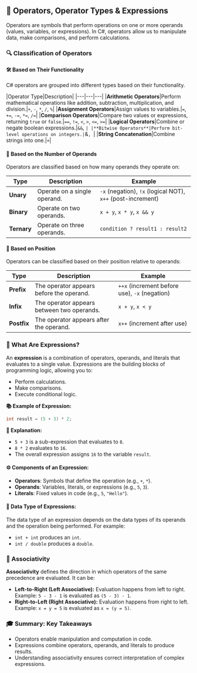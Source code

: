 ## 🔣 Operators, Operator Types & Expressions

Operators are symbols that perform operations on one or more operands (values, variables, or expressions). In C#, operators allow us to manipulate data, make comparisons, and perform calculations.

### 🔍 Classification of Operators

#### 🛠️ Based on Their Functionality

C# operators are grouped into different types based on their functionality.

|Operator Type|Description|
|---|---|---|
|**Arithmetic Operators**|Perform mathematical operations like addition, subtraction, multiplication, and division.|`+`, `-`, `*`, `/`, `%`|
|**Assignment Operators**|Assign values to variables.|`=`, `+=`, `-=`, `*=`, `/=`|
|**Comparison Operators**|Compare two values or expressions, returning `true` or `false`.|`==`, `!=`, `<`, `>`, `<=`, `>=`|
|**Logical Operators**|Combine or negate boolean expressions.|`&&`, `|
|**Bitwise Operators**|Perform bit-level operations on integers.|`&`, `|
|**String Concatenation**|Combine strings into one.|`+`|

#### 🔢 Based on the Number of Operands

Operators are classified based on how many operands they operate on:

|Type|Description|Example|
|---|---|---|
|**Unary**|Operate on a single operand.|`-x` (negation), `!x` (logical NOT), `x++` (post-increment)|
|**Binary**|Operate on two operands.|`x + y`, `x * y`, `x && y`|
|**Ternary**|Operate on three operands.|`condition ? result1 : result2`|

#### 📌 Based on Position

Operators can be classified based on their position relative to operands:

|Type|Description|Example|
|---|---|---|
|**Prefix**|The operator appears before the operand.|`++x` (increment before use), `-x` (negation)|
|**Infix**|The operator appears between two operands.|`x + y`, `x < y`|
|**Postfix**|The operator appears after the operand.|`x++` (increment after use)|

### 🧮 What Are Expressions?

An **expression** is a combination of operators, operands, and literals that evaluates to a single value. Expressions are the building blocks of programming logic, allowing you to:

- Perform calculations.
- Make comparisons.
- Execute conditional logic.

**📚 Example of Expression:**

```csharp
int result = (5 + 3) * 2;
```

**📖 Explanation:**

- `5 + 3` is a sub-expression that evaluates to `8`.
- `8 * 2` evaluates to `16`.
- The overall expression assigns `16` to the variable `result`.

#### ⚙ Components of an Expression:

- **Operators**: Symbols that define the operation (e.g., `+`, `*`).
- **Operands**: Variables, literals, or expressions (e.g., `5`, `3`).
- **Literals**: Fixed values in code (e.g., `5`, `"Hello"`).

#### 🔢 Data Type of Expressions:

The data type of an expression depends on the data types of its operands and the operation being performed. For example:

- `int + int` produces an `int`.
- `int / double` produces a `double`.

### 🔄 Associativity

**Associativity** defines the direction in which operators of the same precedence are evaluated. It can be:

- **Left-to-Right (Left Associative):** Evaluation happens from left to right.  
    Example: `5 - 3 - 1` is evaluated as `(5 - 3) - 1`.
- **Right-to-Left (Right Associative):** Evaluation happens from right to left.  
    Example: `x = y = 5` is evaluated as `x = (y = 5)`.

### 🎓 Summary: Key Takeaways

- Operators enable manipulation and computation in code.
- Expressions combine operators, operands, and literals to produce results.
- Understanding associativity ensures correct interpretation of complex expressions.